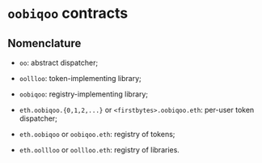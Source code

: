 # `oobiqoo` contracts

## Nomenclature

* `oo`: abstract dispatcher;
* `oollloo`: token-implementing library;
* `oobiqoo`: registry-implementing library;

* `eth.oobiqoo.{0,1,2,...}` or `<firstbytes>.oobiqoo.eth`: per-user token dispatcher;
* `eth.oobiqoo` or `oobiqoo.eth`: registry of tokens;
* `eth.oollloo` or `oollloo.eth`: registry of libraries.

